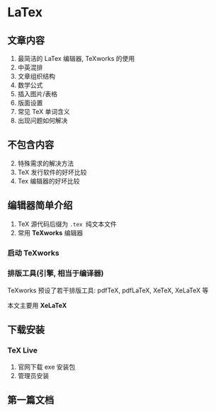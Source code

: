 # LaTex

## 文章内容

1. 最简洁的 LaTex 编辑器, TeXworks 的使用
2. 中英混排
3. 文章组织结构
4. 数学公式
5. 插入图片/表格
6. 版面设置
7. 常见 TeX 单词含义
8. 出现问题如何解决

## 不包含内容

2. 特殊需求的解决方法
3. TeX 发行软件的好坏比较
4. Tex 编辑器的好坏比较

## 编辑器简单介绍

1. TeX 源代码后缀为 `.tex `纯文本文件
2. 常用 **TeXworks** 编辑器

### 启动 TeXworks



### 排版工具(引擎, 相当于编译器)

TeXworks 预设了若干排版工具: pdfTeX, pdfLaTeX, XeTeX, XeLaTeX 等

本文主要用 **XeLaTeX**

## 下载安装

### TeX Live

1. 官网下载 exe 安装包
2. 管理员安装

## 第一篇文档

